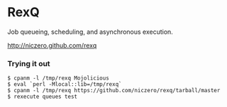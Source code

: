 # RexQ

Job queueing, scheduling, and asynchronous execution.

http://niczero.github.com/rexq

### Trying it out

```
$ cpanm -l /tmp/rexq Mojolicious
$ eval `perl -Mlocal::lib=/tmp/rexq`
$ cpanm -l /tmp/rexq https://github.com/niczero/rexq/tarball/master
$ rexecute queues test
```
